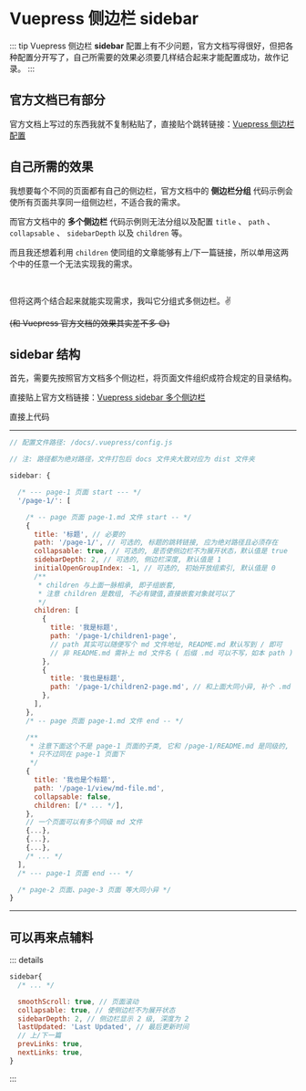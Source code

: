 # Vuepress 侧边栏 sidebar

::: tip
Vuepress 侧边栏 **sidebar** 配置上有不少问题，官方文档写得很好，但把各种配置分开写了，自己所需要的效果必须要几样结合起来才能配置成功，故作记录。
:::

## 官方文档已有部分

官方文档上写过的东西我就不复制粘贴了，直接贴个跳转链接：[Vuepress 侧边栏配置](https://vuepress.vuejs.org/zh/theme/default-theme-config.html#%E4%BE%A7%E8%BE%B9%E6%A0%8F)

## 自己所需的效果

我想要每个不同的页面都有自己的侧边栏，官方文档中的 **侧边栏分组** 代码示例会使所有页面共享同一组侧边栏，不适合我的需求。

而官方文档中的 **多个侧边栏** 代码示例则无法分组以及配置 `title` 、 `path` 、 `collapsable` 、 `sidebarDepth` 以及 `children` 等。

而且我还想着利用 `children` 使同组的文章能够有上/下一篇链接，所以单用这两个中的任意一个无法实现我的需求。

<br />

但将这两个结合起来就能实现需求，我叫它分组式多侧边栏。:v:

<s> (和 Vuepress 官方文档的效果其实差不多 :sweat_smile:) </s>

## sidebar 结构

首先，需要先按照官方文档多个侧边栏，将页面文件组织成符合规定的目录结构。

直接贴上官方文档链接：[Vuepress sidebar 多个侧边栏](https://vuepress.vuejs.org/zh/theme/default-theme-config.html#%E5%A4%9A%E4%B8%AA%E4%BE%A7%E8%BE%B9%E6%A0%8F)

直接上代码

---

```js
// 配置文件路径: /docs/.vuepress/config.js

// 注: 路径都为绝对路径，文件打包后 docs 文件夹大致对应为 dist 文件夹

sidebar: {

  /* --- page-1 页面 start --- */
  '/page-1/': [

    /* -- page 页面 page-1.md 文件 start -- */
    {
      title: '标题', // 必要的
      path: '/page-1/', // 可选的, 标题的跳转链接, 应为绝对路径且必须存在
      collapsable: true, // 可选的, 是否使侧边栏不为展开状态，默认值是 true
      sidebarDepth: 2, // 可选的, 侧边栏深度, 默认值是 1
      initialOpenGroupIndex: -1, // 可选的, 初始开放组索引, 默认值是 0
      /**
       * children 与上面一脉相承, 即子组嵌套,
       * 注意 children 是数组, 不必有键值,直接嵌套对象就可以了
       */
      children: [
        {
          title: '我是标题',
          path: '/page-1/children1-page',
          // path 其实可以随便写个 md 文件地址, README.md 默认写到 / 即可
          // 非 README.md 需补上 md 文件名 ( 后缀 .md 可以不写，如本 path )
        },
        {
          title: '我也是标题',
          path: '/page-1/children2-page.md', // 和上面大同小异, 补个 .md
        },
      ],
    },
    /* -- page 页面 page-1.md 文件 end -- */

    /**
     * 注意下面这个不是 page-1 页面的子类, 它和 /page-1/README.md 是同级的,
     * 只不过同在 page-1 页面下
     */
    {
      title: '我也是个标题',
      path: '/page-1/view/md-file.md',
      collapsable: false,
      children: [/* ... */],
    },
    // 一个页面可以有多个同级 md 文件
    {...},
    {...},
    {...},
    /* ... */
  ],
  /* --- page-1 页面 end --- */

  /* page-2 页面、page-3 页面 等大同小异 */
}
```

---

## 可以再来点辅料

::: details

```js
sidebar{
  /* ... */

  smoothScroll: true, // 页面滚动
  collapsable: true, // 使侧边栏不为展开状态
  sidebarDepth: 2, // 侧边栏显示 2 级, 深度为 2
  lastUpdated: 'Last Updated', // 最后更新时间
  // 上/下一篇
  prevLinks: true,
  nextLinks: true,
}
```

:::

